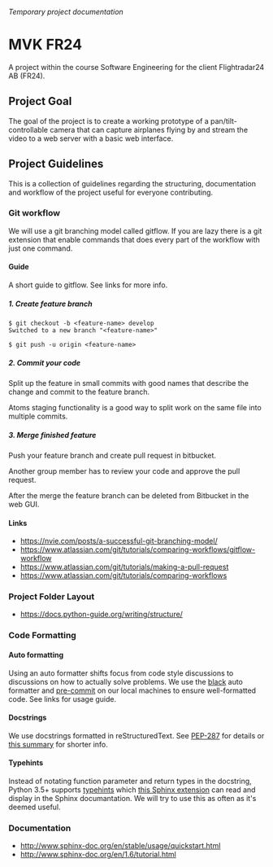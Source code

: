 *Temporary project documentation*

# MVK FR24 #
A project within the course Software Engineering for the client Flightradar24 AB (FR24).

## Project Goal ##
The goal of the project is to create a working prototype of a pan/tilt-controllable camera that can capture airplanes flying by and stream the video to a web server with a basic web interface.

## Project Guidelines ##
This is a collection of guidelines regarding the structuring, documentation and workflow of the project useful for everyone contributing.

### Git workflow ###
We will use a git branching model called gitflow.
If you are lazy there is a git extension that enable commands that does every part of the workflow with just one command.

#### Guide ####
A short guide to gitflow. See links for more info.

##### 1. Create feature branch #####
```
$ git checkout -b <feature-name> develop
Switched to a new branch "<feature-name>"

$ git push -u origin <feature-name>
```

##### 2. Commit your code #####
Split up the feature in small commits with good names that describe the change and commit to the feature branch.

Atoms staging functionality is a good way to split work on the same file into multiple commits.

##### 3. Merge finished feature #####
Push your feature branch and create pull request in bitbucket.

Another group member has to review your code and approve the pull request.

After the merge the feature branch can be deleted from Bitbucket in the web GUI.

#### Links ####
- https://nvie.com/posts/a-successful-git-branching-model/
- https://www.atlassian.com/git/tutorials/comparing-workflows/gitflow-workflow
- https://www.atlassian.com/git/tutorials/making-a-pull-request
- https://www.atlassian.com/git/tutorials/comparing-workflows

### Project Folder Layout ###
- https://docs.python-guide.org/writing/structure/

### Code Formatting ###
#### Auto formatting ####
Using an auto formatter shifts focus from code style discussions to discussions on how to actually solve problems.
We use the [black] auto formatter and [pre-commit] on our local machines to ensure well-formatted code. See links for usage guide.

[black]: https://black.readthedocs.io/
[pre-commit]: https://pre-commit.com/

#### Docstrings ####
We use docstrings formatted in reStructuredText. See [PEP-287] for details or [this summary][rst docstrings] for shorter info.

[PEP-287]: https://www.python.org/dev/peps/pep-0287/
[rst docstrings]: http://daouzli.com/blog/docstring.html#restructuredtext

#### Typehints ####
Instead of notating function parameter and return types in the docstring, Python 3.5+ supports [typehints] which [this Sphinx extension][typehint extension] can read and display in the Sphinx documantation. We will try to use this as often as it's deemed useful.

[typehints]: https://www.python.org/dev/peps/pep-0484/
[typehint extension]: https://github.com/agronholm/sphinx-autodoc-typehints

### Documentation ###
- http://www.sphinx-doc.org/en/stable/usage/quickstart.html
- http://www.sphinx-doc.org/en/1.6/tutorial.html
